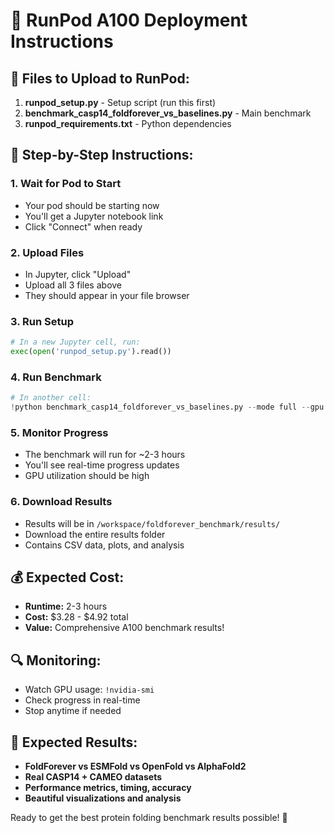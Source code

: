# 🚀 RunPod A100 Deployment Instructions

## 📁 Files to Upload to RunPod:

1. **runpod_setup.py** - Setup script (run this first)
2. **benchmark_casp14_foldforever_vs_baselines.py** - Main benchmark
3. **runpod_requirements.txt** - Python dependencies

## 🎯 Step-by-Step Instructions:

### 1. Wait for Pod to Start
- Your pod should be starting now
- You'll get a Jupyter notebook link
- Click "Connect" when ready

### 2. Upload Files
- In Jupyter, click "Upload" 
- Upload all 3 files above
- They should appear in your file browser

### 3. Run Setup
```python
# In a new Jupyter cell, run:
exec(open('runpod_setup.py').read())
```

### 4. Run Benchmark
```python
# In another cell:
!python benchmark_casp14_foldforever_vs_baselines.py --mode full --gpu --sequences 30 --timeout 1800 --verbose
```

### 5. Monitor Progress
- The benchmark will run for ~2-3 hours
- You'll see real-time progress updates
- GPU utilization should be high

### 6. Download Results
- Results will be in `/workspace/foldforever_benchmark/results/`
- Download the entire results folder
- Contains CSV data, plots, and analysis

## 💰 Expected Cost:
- **Runtime:** 2-3 hours
- **Cost:** $3.28 - $4.92 total
- **Value:** Comprehensive A100 benchmark results!

## 🔍 Monitoring:
- Watch GPU usage: `!nvidia-smi`
- Check progress in real-time
- Stop anytime if needed

## 🎉 Expected Results:
- **FoldForever vs ESMFold vs OpenFold vs AlphaFold2**
- **Real CASP14 + CAMEO datasets**
- **Performance metrics, timing, accuracy**
- **Beautiful visualizations and analysis**

Ready to get the best protein folding benchmark results possible! 🧬
